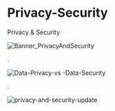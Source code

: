 # Privacy-Security
Privacy & Security


![Banner_PrivacyAndSecurity](https://user-images.githubusercontent.com/55116927/187592085-ee8d32e5-51a3-4503-b652-a61b96f09ef3.png)


.

![Data-Privacy-vs -Data-Security](https://user-images.githubusercontent.com/55116927/187591628-81ae94af-797e-4e41-8f34-fbbe44d2a2ea.png)


.

![privacy-and-security-update](https://user-images.githubusercontent.com/55116927/187591668-bb64353a-c16a-451d-aea5-271e71e9f520.jpg)
